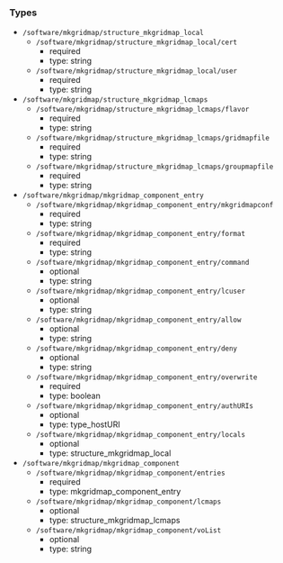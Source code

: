 ### Types

- `/software/mkgridmap/structure_mkgridmap_local`
    - `/software/mkgridmap/structure_mkgridmap_local/cert`
        - required
        - type: string
    - `/software/mkgridmap/structure_mkgridmap_local/user`
        - required
        - type: string
- `/software/mkgridmap/structure_mkgridmap_lcmaps`
    - `/software/mkgridmap/structure_mkgridmap_lcmaps/flavor`
        - required
        - type: string
    - `/software/mkgridmap/structure_mkgridmap_lcmaps/gridmapfile`
        - required
        - type: string
    - `/software/mkgridmap/structure_mkgridmap_lcmaps/groupmapfile`
        - required
        - type: string
- `/software/mkgridmap/mkgridmap_component_entry`
    - `/software/mkgridmap/mkgridmap_component_entry/mkgridmapconf`
        - required
        - type: string
    - `/software/mkgridmap/mkgridmap_component_entry/format`
        - required
        - type: string
    - `/software/mkgridmap/mkgridmap_component_entry/command`
        - optional
        - type: string
    - `/software/mkgridmap/mkgridmap_component_entry/lcuser`
        - optional
        - type: string
    - `/software/mkgridmap/mkgridmap_component_entry/allow`
        - optional
        - type: string
    - `/software/mkgridmap/mkgridmap_component_entry/deny`
        - optional
        - type: string
    - `/software/mkgridmap/mkgridmap_component_entry/overwrite`
        - required
        - type: boolean
    - `/software/mkgridmap/mkgridmap_component_entry/authURIs`
        - optional
        - type: type_hostURI
    - `/software/mkgridmap/mkgridmap_component_entry/locals`
        - optional
        - type: structure_mkgridmap_local
- `/software/mkgridmap/mkgridmap_component`
    - `/software/mkgridmap/mkgridmap_component/entries`
        - required
        - type: mkgridmap_component_entry
    - `/software/mkgridmap/mkgridmap_component/lcmaps`
        - optional
        - type: structure_mkgridmap_lcmaps
    - `/software/mkgridmap/mkgridmap_component/voList`
        - optional
        - type: string

